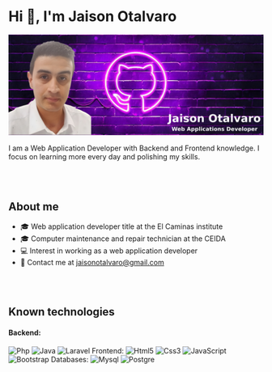 <h1>Hi 👋, I'm Jaison Otalvaro</h1>
<!--
**JaisonOtalvaro/JaisonOtalvaro** is a ✨ _special_ ✨ repository because its `README.md` (this file) appears on your GitHub profile.-->
<img alt="background" src="https://raw.githubusercontent.com/JaisonOtalvaro/JaisonOtalvaro/main/bg_profile.png">
<p>I am a Web Application Developer with Backend and Frontend knowledge. I focus on learning more every day and polishing my skills.</p>
<br><br>
<h2>About me</h2>
<ul>
  <li>🎓 Web application developer title at the El Caminas institute</li>
  <li>🎓 Computer maintenance and repair technician at the CEIDA</li>
  <li>💻 Interest in working as a web application developer</li>
  <li>📧 Contact me at <a href="mailto:jaisonotalvaro@gmail.com">jaisonotalvaro@gmail.com</a></li>
</ul>
<br><br>
<h2>Known technologies</h2>
<h4>Backend:</h4>
<img alt="Php" src="https://user-images.githubusercontent.com/25181517/183570228-6a040b9f-3ddf-47a2-a201-743121dac664.png">
<img alt="Java" src="https://user-images.githubusercontent.com/25181517/117201156-9a724800-adec-11eb-9a9d-3cd0f67da4bc.png">
<img alt="Laravel" src="https://github.com/marwin1991/profile-technology-icons/assets/25181517/afcf1c98-544e-41fb-bf44-edba5e62809a">
Frontend:
<img alt="Html5" src="https://user-images.githubusercontent.com/25181517/192158954-f88b5814-d510-4564-b285-dff7d6400dad.png">
<img alt="Css3" src="https://user-images.githubusercontent.com/25181517/183898674-75a4a1b1-f960-4ea9-abcb-637170a00a75.png">
<img alt="JavaScript" src="https://user-images.githubusercontent.com/25181517/117447155-6a868a00-af3d-11eb-9cfe-245df15c9f3f.png">
<img alt="Bootstrap" src="https://user-images.githubusercontent.com/25181517/183898054-b3d693d4-dafb-4808-a509-bab54cf5de34.png">
Databases:
<img alt="Mysql" src="https://user-images.githubusercontent.com/25181517/183896128-ec99105a-ec1a-4d85-b08b-1aa1620b2046.png">
<img alt="Postgre" src="https://user-images.githubusercontent.com/25181517/117208740-bfb78400-adf5-11eb-97bb-09072b6bedfc.png">












